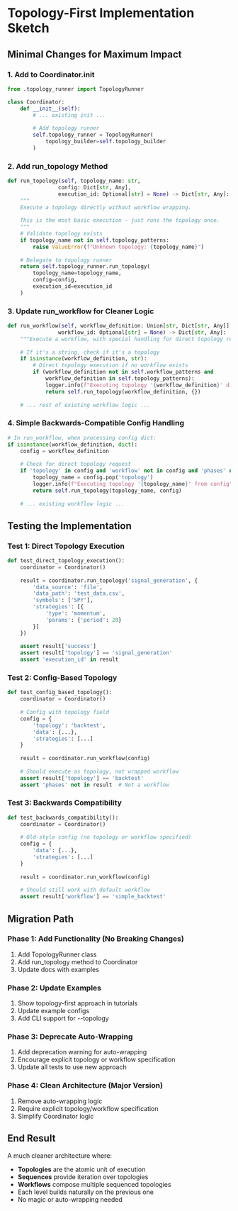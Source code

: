 # Topology-First Implementation Sketch

## Minimal Changes for Maximum Impact

### 1. Add to Coordinator.__init__
```python
from .topology_runner import TopologyRunner

class Coordinator:
    def __init__(self):
        # ... existing init ...
        
        # Add topology runner
        self.topology_runner = TopologyRunner(
            topology_builder=self.topology_builder
        )
```

### 2. Add run_topology Method
```python
def run_topology(self, topology_name: str, 
                config: Dict[str, Any],
                execution_id: Optional[str] = None) -> Dict[str, Any]:
    """
    Execute a topology directly without workflow wrapping.
    
    This is the most basic execution - just runs the topology once.
    """
    # Validate topology exists
    if topology_name not in self.topology_patterns:
        raise ValueError(f"Unknown topology: {topology_name}")
    
    # Delegate to topology runner
    return self.topology_runner.run_topology(
        topology_name=topology_name,
        config=config,
        execution_id=execution_id
    )
```

### 3. Update run_workflow for Cleaner Logic
```python
def run_workflow(self, workflow_definition: Union[str, Dict[str, Any]], 
                workflow_id: Optional[str] = None) -> Dict[str, Any]:
    """Execute a workflow, with special handling for direct topology requests."""
    
    # If it's a string, check if it's a topology
    if isinstance(workflow_definition, str):
        # Direct topology execution if no workflow exists
        if (workflow_definition not in self.workflow_patterns and 
            workflow_definition in self.topology_patterns):
            logger.info(f"Executing topology '{workflow_definition}' directly")
            return self.run_topology(workflow_definition, {})
    
    # ... rest of existing workflow logic ...
```

### 4. Simple Backwards-Compatible Config Handling
```python
# In run_workflow, when processing config dict:
if isinstance(workflow_definition, dict):
    config = workflow_definition
    
    # Check for direct topology request
    if 'topology' in config and 'workflow' not in config and 'phases' not in config:
        topology_name = config.pop('topology')
        logger.info(f"Executing topology '{topology_name}' from config")
        return self.run_topology(topology_name, config)
    
    # ... existing workflow logic ...
```

## Testing the Implementation

### Test 1: Direct Topology Execution
```python
def test_direct_topology_execution():
    coordinator = Coordinator()
    
    result = coordinator.run_topology('signal_generation', {
        'data_source': 'file',
        'data_path': 'test_data.csv',
        'symbols': ['SPY'],
        'strategies': [{
            'type': 'momentum',
            'params': {'period': 20}
        }]
    })
    
    assert result['success']
    assert result['topology'] == 'signal_generation'
    assert 'execution_id' in result
```

### Test 2: Config-Based Topology
```python
def test_config_based_topology():
    coordinator = Coordinator()
    
    # Config with topology field
    config = {
        'topology': 'backtest',
        'data': {...},
        'strategies': [...]
    }
    
    result = coordinator.run_workflow(config)
    
    # Should execute as topology, not wrapped workflow
    assert result['topology'] == 'backtest'
    assert 'phases' not in result  # Not a workflow
```

### Test 3: Backwards Compatibility
```python
def test_backwards_compatibility():
    coordinator = Coordinator()
    
    # Old-style config (no topology or workflow specified)
    config = {
        'data': {...},
        'strategies': [...]
    }
    
    result = coordinator.run_workflow(config)
    
    # Should still work with default workflow
    assert result['workflow'] == 'simple_backtest'
```

## Migration Path

### Phase 1: Add Functionality (No Breaking Changes)
1. Add TopologyRunner class
2. Add run_topology method to Coordinator
3. Update docs with examples

### Phase 2: Update Examples
1. Show topology-first approach in tutorials
2. Update example configs
3. Add CLI support for --topology

### Phase 3: Deprecate Auto-Wrapping
1. Add deprecation warning for auto-wrapping
2. Encourage explicit topology or workflow specification
3. Update all tests to use new approach

### Phase 4: Clean Architecture (Major Version)
1. Remove auto-wrapping logic
2. Require explicit topology/workflow specification
3. Simplify Coordinator logic

## End Result

A much cleaner architecture where:
- **Topologies** are the atomic unit of execution
- **Sequences** provide iteration over topologies
- **Workflows** compose multiple sequenced topologies
- Each level builds naturally on the previous one
- No magic or auto-wrapping needed